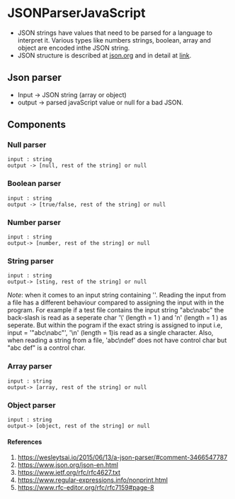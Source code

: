 # JSONParserJavaScript
* JSON strings have values that need to be parsed for a language to interpret it. Various types like numbers
strings, boolean, array and object are encoded inthe JSON string. 
* JSON structure is described at [json.org](https://www.json.org/json-en.html) and 
in detail at [link](https://www.ietf.org/rfc/rfc4627.txt).

## Json parser
* Input -> JSON string (array or object) 
* output -> parsed javaScript value or null for a bad JSON.

## Components
###  Null parser
    input : string
    output -> [null, rest of the string] or null

### Boolean parser
    input : string
    output -> [true/false, rest of the string] or null

### Number parser
    input : string
    output-> [number, rest of the string] or null

### String parser
    input : string
    output-> [sting, rest of the string] or null
    
*Note*: when it comes to an input string containing '\'. Reading the input from a file has a different behaviour compared to assigning the input with in the program. For example if a test file contains the input string "abc\nabc" the back-slash is read as a seperate char '\\' (length = 1 ) and 'n' (length = 1 ) as seperate. But within the pogram if the exact string is assigned to input i.e, input = '"abc\nabc"', '\n' (length = 1)is read as a single character.
Also, when reading a string from a file, 'abc\ndef' does not have control char but 
"abc
def"
is a control char.

### Array parser
    input : string
    output-> [array, rest of the string] or null

### Object parser
    input : string
    output-> [object, rest of the string] or null

#### References
1) https://wesleytsai.io/2015/06/13/a-json-parser/#comment-3466547787
2) https://www.json.org/json-en.html
3) https://www.ietf.org/rfc/rfc4627.txt
4) https://www.regular-expressions.info/nonprint.html
5) https://www.rfc-editor.org/rfc/rfc7159#page-8
